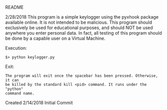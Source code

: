 README

2/28/2018
This program is a simple keylogger using the pyxhook package available online.
It is not intended to be malicious. This program should exclusively be used 
for educational purposes, and should NOT be used anywhere you enter personal
data. In fact, all testing of this program should be done by a capable user
on a Virtual Machine.

Execution:

    $> python keylogger.py 

Exit:

    The program will exit once the spacebar has been pressed. Otherwise, it can
    be killed by the standard kill <pid> command. It runs under the "python"
    command name. 

Created 2/14/2018
Initial Commit
